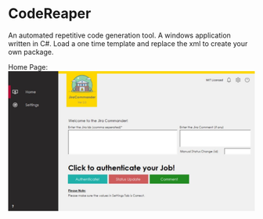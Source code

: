 # CodeReaper
An automated repetitive code generation tool. A windows application written in C#. Load a one time template and replace the xml to create your own package.

Home Page:
![Jira Commander](Home.jpg)
